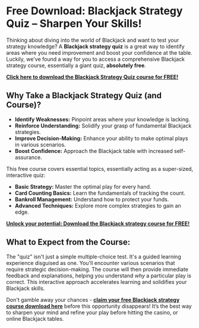 # Free Download: Blackjack Strategy Quiz – Sharpen Your Skills!

Thinking about diving into the world of Blackjack and want to test your strategy knowledge? A **Blackjack strategy quiz** is a great way to identify areas where you need improvement and boost your confidence at the table. Luckily, we've found a way for you to access a comprehensive Blackjack strategy course, essentially a giant quiz, **absolutely free**.

[**Click here to download the Blackjack Strategy Quiz course for FREE!**](https://udemywork.com/blackjack-strategy-quiz)

## Why Take a Blackjack Strategy Quiz (and Course)?

*   **Identify Weaknesses:** Pinpoint areas where your knowledge is lacking.
*   **Reinforce Understanding:** Solidify your grasp of fundamental Blackjack strategies.
*   **Improve Decision-Making:** Enhance your ability to make optimal plays in various scenarios.
*   **Boost Confidence:** Approach the Blackjack table with increased self-assurance.

This free course covers essential topics, essentially acting as a super-sized, interactive quiz:

*   **Basic Strategy:** Master the optimal play for every hand.
*   **Card Counting Basics:** Learn the fundamentals of tracking the count.
*   **Bankroll Management:** Understand how to protect your funds.
*   **Advanced Techniques:** Explore more complex strategies to gain an edge.

[**Unlock your potential: Download the Blackjack strategy course for FREE!**](https://udemywork.com/blackjack-strategy-quiz)

## What to Expect from the Course:

The "quiz" isn't just a simple multiple-choice test. It's a guided learning experience disguised as one. You'll encounter various scenarios that require strategic decision-making. The course will then provide immediate feedback and explanations, helping you understand *why* a particular play is correct. This interactive approach accelerates learning and solidifies your Blackjack skills.

Don't gamble away your chances - **[claim your free Blackjack strategy course download here](https://udemywork.com/blackjack-strategy-quiz)** before this opportunity disappears! It’s the best way to sharpen your mind and refine your play before hitting the casino, or online Blackjack tables.
